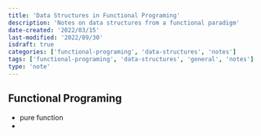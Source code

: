 ```yaml
---
title: 'Data Structures in Functional Programing'
description: 'Notes on data structures from a functional paradigm'
date-created: '2022/03/15'
last-modified: '2022/09/30'
isdraft: true
categories: ['functional-programing', 'data-structures', 'notes']
tags: ['functional-programing', 'data-structures', 'general', 'notes']
type: 'note'
---
```


<!-- TODO: this might not be a thing -->

## Functional Programing

- pure function
-
